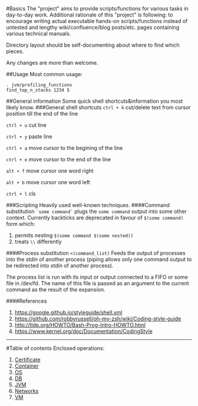 #Basics
The "project" aims to provide scripts/functions for various tasks in day-to-day work.
Additional rationale of this "project" is following: to encourage writing actual executable hands-on scripts/functions
instead of untested and lengthy wiki/confluence/blog posts/etc. pages containing various technical manuals.

Directory layout should be self-documenting about where to find which pieces.

Any changes are more than welcome.

##Usage
Most common usage:
```shell
. jvm/profiling_functions
find_top_n_stacks 1234 5
```

##General information
Some quick shell shortcuts&information you most likely know.
###General shell shortcuts
`ctrl + k`	cut/delete text from cursor position till the end of the line

`ctrl + u`	cut line

`ctrl + y`	paste line

`ctrl + a`	move cursor to the begining of the line

`ctrl + e`	move cursor to the end of the line

`alt + f`		move cursor one word right

`alt + b`		move cursor one word left

`ctrl + l`	cls

###Scripting
Heavily used well-known techniques.
####Command substitution
`` `some command` `` plugs the `some command` output into some other context.
Currently backticks are deprecated in favour of `$(some command)` form which:

1. permits nesting `$(some command $(some nested))`
2. treats `\\` differently

####Process substitution
`<(command_list)` Feeds the output of processes into the _stdin_ of another process (piping allows only one
command output to be redirected into _stdin_ of another process).

The process list is run with its input or output connected to a FIFO or some file in /dev/fd.
The name of this file is passed as an argument to the current command as the result of the expansion.

####References
 1. https://google.github.io/styleguide/shell.xml
 2. https://github.com/robbyrussell/oh-my-zsh/wiki/Coding-style-guide
 3. http://tldp.org/HOWTO/Bash-Prog-Intro-HOWTO.html
 4. https://www.kernel.org/doc/Documentation/CodingStyle
 
---
#Table of contents
Enclosed operations:
 1. [Certificate](cert/README.md)
 2. [Container](container/README.md)
 3. [OS](core/README.md)
 4. [DB](db/README.md)
 5. [JVM](jvm/README.md)
 6. [Networks](net/README.md)
 7. [VM](vm/README.md)
